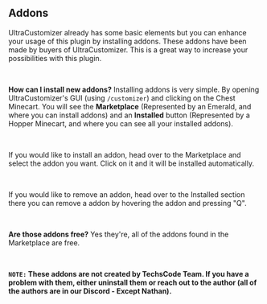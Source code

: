 ## Addons

UltraCustomizer already has some basic elements but you can enhance your usage of this plugin by installing addons. These addons have been made by buyers of UltraCustomizer. This is a great way to increase your possibilities with this plugin.

<br>

**How can I install new addons?**
Installing addons is very simple. 
By opening UltraCustomizer's GUI (using `/customizer`) and clicking on the Chest Minecart. You will see the **Marketplace** (Represented by an Emerald, and where you can install addons) and an **Installed** button (Represented by a Hopper Minecart, and where you can see all your installed addons).

<br>

If you would like to install an addon, head over to the Marketplace and select the addon you want. Click on it and it will be installed automatically.

<br>

If you would like to remove an addon, head over to the Installed section there you can remove a addon by hovering the addon and pressing "Q".

<br>

**Are those addons free?**
Yes they're, all of the addons found in the Marketplace are free.

<br>

**`NOTE:` These addons are not created by TechsCode Team. If you have a problem with them, either uninstall them or reach out to the author (all of the authors are in our Discord - Except Nathan).**
